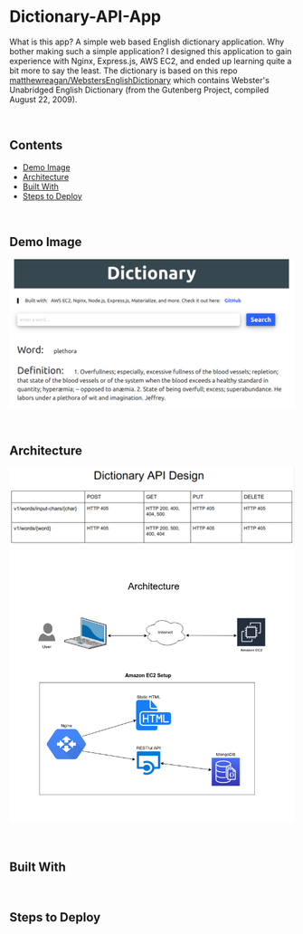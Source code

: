 # Dictionary-API-App
What is this app?  A simple web based English dictionary application.  Why bother making such a simple application?
I designed this application to gain experience with Nginx, Express.js, AWS EC2, and ended up learning
quite a bit more to say the least.  The dictionary is based on this repo [matthewreagan/WebstersEnglishDictionary](https://github.com/matthewreagan/WebstersEnglishDictionary) 
which contains Webster's Unabridged English Dictionary (from the Gutenberg Project, compiled August 22, 2009).

<br />

## Contents
* [Demo Image](https://github.com/T-travis/Dictionary-App/blob/master/README.md#demo-image)
* [Architecture](https://github.com/T-travis/Dictionary-App/blob/master/README.md#architecture)
* [Built With](https://github.com/T-travis/Dictionary-App/blob/master/README.md#built-with)
* [Steps to Deploy](https://github.com/T-travis/Dictionary-App/blob/master/README.md#steps-to-deploy)

<br />

## Demo Image
![demo](https://github.com/T-travis/Dictionary-App/blob/master/www/images/demo.png)

<br />

## Architecture
![api](https://github.com/T-travis/Dictionary-App/blob/master/www/images/api.png)
![architecture](https://github.com/T-travis/Dictionary-App/blob/master/www/images/dictionary-app.png)

<br />

## Built With

<br />

## Steps to Deploy



